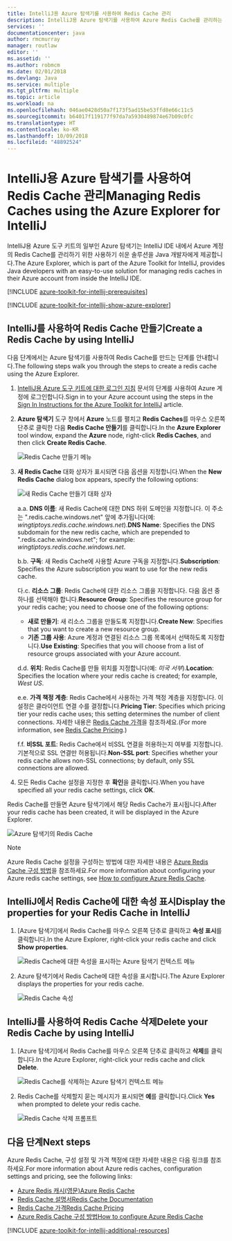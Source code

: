 ```yaml
---
title: IntelliJ용 Azure 탐색기를 사용하여 Redis Cache 관리
description: IntelliJ용 Azure 탐색기를 사용하여 Azure Redis Cache를 관리하는 방법을 알아봅니다.
services: ''
documentationcenter: java
author: rmcmurray
manager: routlaw
editor: ''
ms.assetid: ''
ms.author: robmcm
ms.date: 02/01/2018
ms.devlang: Java
ms.service: multiple
ms.tgt_pltfrm: multiple
ms.topic: article
ms.workload: na
ms.openlocfilehash: 046ae0428d50a7f173f5ad15be53ffd8e66c11c5
ms.sourcegitcommit: b64017f119177f97da7a5930489874e67b09c0fc
ms.translationtype: HT
ms.contentlocale: ko-KR
ms.lasthandoff: 10/09/2018
ms.locfileid: "48892524"
---
```

# <a name="managing-redis-caches-using-the-azure-explorer-for-intellij"></a><span data-ttu-id="9d167-103">IntelliJ용 Azure 탐색기를 사용하여 Redis Cache 관리</span><span class="sxs-lookup"><span data-stu-id="9d167-103">Managing Redis Caches using the Azure Explorer for IntelliJ</span></span>

<span data-ttu-id="9d167-104">IntelliJ용 Azure 도구 키트의 일부인 Azure 탐색기는 IntelliJ IDE 내에서 Azure 계정의 Redis Cache를 관리하기 위한 사용하기 쉬운 솔루션을 Java 개발자에게 제공합니다.</span><span class="sxs-lookup"><span data-stu-id="9d167-104">The Azure Explorer, which is part of the Azure Toolkit for IntelliJ, provides Java developers with an easy-to-use solution for managing redis caches in their Azure account from inside the IntelliJ IDE.</span></span>

[!INCLUDE [azure-toolkit-for-intellij-prerequisites](../includes/azure-toolkit-for-intellij-prerequisites.md)]

[!INCLUDE [azure-toolkit-for-intellij-show-azure-explorer](../includes/azure-toolkit-for-intellij-show-azure-explorer.md)]

## <a name="create-a-redis-cache-by-using-intellij"></a><span data-ttu-id="9d167-105">IntelliJ를 사용하여 Redis Cache 만들기</span><span class="sxs-lookup"><span data-stu-id="9d167-105">Create a Redis Cache by using IntelliJ</span></span>

<span data-ttu-id="9d167-106">다음 단계에서는 Azure 탐색기를 사용하여 Redis Cache를 만드는 단계를 안내합니다.</span><span class="sxs-lookup"><span data-stu-id="9d167-106">The following steps walk you through the steps to create a redis cache using the Azure Explorer.</span></span>

1. <span data-ttu-id="9d167-107">[IntelliJ용 Azure 도구 키트에 대한 로그인 지침] 문서의 단계를 사용하여 Azure 계정에 로그인합니다.</span><span class="sxs-lookup"><span data-stu-id="9d167-107">Sign in to your Azure account using the steps in the [Sign In Instructions for the Azure Toolkit for IntelliJ] article.</span></span>

1. <span data-ttu-id="9d167-108">**Azure 탐색기** 도구 창에서 **Azure** 노드를 펼치고 **Redis Caches**를 마우스 오른쪽 단추로 클릭한 다음 **Redis Cache 만들기**를 클릭합니다.</span><span class="sxs-lookup"><span data-stu-id="9d167-108">In the **Azure Explorer** tool window, expand the **Azure** node, right-click **Redis Caches**, and then click **Create Redis Cache**.</span></span>

   ![Redis Cache 만들기 메뉴][CR01]

1. <span data-ttu-id="9d167-110">**새 Redis Cache** 대화 상자가 표시되면 다음 옵션을 지정합니다.</span><span class="sxs-lookup"><span data-stu-id="9d167-110">When the **New Redis Cache** dialog box appears, specify the following options:</span></span>

   ![새 Redis Cache 만들기 대화 상자][CR02]

   <span data-ttu-id="9d167-112">a.</span><span class="sxs-lookup"><span data-stu-id="9d167-112">a.</span></span> <span data-ttu-id="9d167-113">**DNS 이름**: 새 Redis Cache에 대한 DNS 하위 도메인을 지정합니다. 이 주소는 ".redis.cache.windows.net" 앞에 추가됩니다(예: *wingtiptoys.redis.cache.windows.net*).</span><span class="sxs-lookup"><span data-stu-id="9d167-113">**DNS Name**: Specifies the DNS subdomain for the new redis cache, which are prepended to ".redis.cache.windows.net"; for example: *wingtiptoys.redis.cache.windows.net*.</span></span>

   <span data-ttu-id="9d167-114">b.</span><span class="sxs-lookup"><span data-stu-id="9d167-114">b.</span></span> <span data-ttu-id="9d167-115">**구독**: 새 Redis Cache에 사용할 Azure 구독을 지정합니다.</span><span class="sxs-lookup"><span data-stu-id="9d167-115">**Subscription**: Specifies the Azure subscription you want to use for the new redis cache.</span></span>

   <span data-ttu-id="9d167-116">다.</span><span class="sxs-lookup"><span data-stu-id="9d167-116">c.</span></span> <span data-ttu-id="9d167-117">**리소스 그룹**: Redis Cache에 대한 리소스 그룹을 지정합니다. 다음 옵션 중 하나를 선택해야 합니다.</span><span class="sxs-lookup"><span data-stu-id="9d167-117">**Resource Group**: Specifies the resource group for your redis cache; you need to choose one of the following options:</span></span> 
      * <span data-ttu-id="9d167-118">**새로 만들기**: 새 리소스 그룹을 만들도록 지정합니다.</span><span class="sxs-lookup"><span data-stu-id="9d167-118">**Create New**: Specifies that you want to create a new resource group.</span></span> 
      * <span data-ttu-id="9d167-119">**기존 그룹 사용**: Azure 계정과 연결된 리소스 그룹 목록에서 선택하도록 지정합니다.</span><span class="sxs-lookup"><span data-stu-id="9d167-119">**Use Existing**: Specifies that you will choose from a list of resource groups associated with your Azure account.</span></span> 

   <span data-ttu-id="9d167-120">d.</span><span class="sxs-lookup"><span data-stu-id="9d167-120">d.</span></span> <span data-ttu-id="9d167-121">**위치**: Redis Cache를 만들 위치를 지정합니다(예: *미국 서부*).</span><span class="sxs-lookup"><span data-stu-id="9d167-121">**Location**: Specifies the location where your redis cache is created; for example, *West US*.</span></span>

   <span data-ttu-id="9d167-122">e.</span><span class="sxs-lookup"><span data-stu-id="9d167-122">e.</span></span> <span data-ttu-id="9d167-123">**가격 책정 계층**: Redis Cache에서 사용하는 가격 책정 계층을 지정합니다. 이 설정은 클라이언트 연결 수를 결정합니다.</span><span class="sxs-lookup"><span data-stu-id="9d167-123">**Pricing Tier**: Specifies which pricing tier your redis cache uses; this setting determines the number of client connections.</span></span> <span data-ttu-id="9d167-124">자세한 내용은 [Redis Cache 가격]을 참조하세요.</span><span class="sxs-lookup"><span data-stu-id="9d167-124">(For more information, see [Redis Cache Pricing].)</span></span>

   <span data-ttu-id="9d167-125">f.</span><span class="sxs-lookup"><span data-stu-id="9d167-125">f.</span></span> <span data-ttu-id="9d167-126">**비SSL 포트**: Redis Cache에서 비SSL 연결을 허용하는지 여부를 지정합니다. 기본적으로 SSL 연결만 허용됩니다.</span><span class="sxs-lookup"><span data-stu-id="9d167-126">**Non-SSL port**: Specifies whether your redis cache allows non-SSL connections; by default, only SSL connections are allowed.</span></span>

1. <span data-ttu-id="9d167-127">모든 Redis Cache 설정을 지정한 후 **확인**을 클릭합니다.</span><span class="sxs-lookup"><span data-stu-id="9d167-127">When you have specified all your redis cache settings, click **OK**.</span></span>

<span data-ttu-id="9d167-128">Redis Cache를 만들면 Azure 탐색기에서 해당 Redis Cache가 표시됩니다.</span><span class="sxs-lookup"><span data-stu-id="9d167-128">After your redis cache has been created, it will be displayed in the Azure Explorer.</span></span>

   ![Azure 탐색기의 Redis Cache][CR03]

> [!NOTE]
>
> <span data-ttu-id="9d167-130">Azure Redis Cache 설정을 구성하는 방법에 대한 자세한 내용은 [Azure Redis Cache 구성 방법]을 참조하세요.</span><span class="sxs-lookup"><span data-stu-id="9d167-130">For more information about configuring your Azure redis cache settings, see [How to configure Azure Redis Cache].</span></span>
>

## <a name="display-the-properties-for-your-redis-cache-in-intellij"></a><span data-ttu-id="9d167-131">IntelliJ에서 Redis Cache에 대한 속성 표시</span><span class="sxs-lookup"><span data-stu-id="9d167-131">Display the properties for your Redis Cache in IntelliJ</span></span>

1. <span data-ttu-id="9d167-132">[Azure 탐색기]에서 Redis Cache를 마우스 오른쪽 단추로 클릭하고 **속성 표시**를 클릭합니다.</span><span class="sxs-lookup"><span data-stu-id="9d167-132">In the Azure Explorer, right-click your redis cache and click **Show properties**.</span></span>

   ![Redis Cache에 대한 속성을 표시하는 Azure 탐색기 컨텍스트 메뉴][SP01]

1. <span data-ttu-id="9d167-134">Azure 탐색기에서 Redis Cache에 대한 속성을 표시합니다.</span><span class="sxs-lookup"><span data-stu-id="9d167-134">The Azure Explorer displays the properties for your redis cache.</span></span>

   ![Redis Cache 속성][SP02]

## <a name="delete-your-redis-cache-by-using-intellij"></a><span data-ttu-id="9d167-136">IntelliJ를 사용하여 Redis Cache 삭제</span><span class="sxs-lookup"><span data-stu-id="9d167-136">Delete your Redis Cache by using IntelliJ</span></span>

1. <span data-ttu-id="9d167-137">[Azure 탐색기]에서 Redis Cache를 마우스 오른쪽 단추로 클릭하고 **삭제**를 클릭합니다.</span><span class="sxs-lookup"><span data-stu-id="9d167-137">In the Azure Explorer, right-click your redis cache and click **Delete**.</span></span>

   ![Redis Cache를 삭제하는 Azure 탐색기 컨텍스트 메뉴][DE01]

1. <span data-ttu-id="9d167-139">Redis Cache를 삭제할지 묻는 메시지가 표시되면 **예**를 클릭합니다.</span><span class="sxs-lookup"><span data-stu-id="9d167-139">Click **Yes** when prompted to delete your redis cache.</span></span>

   ![Redis Cache 삭제 프롬프트][DE02]

## <a name="next-steps"></a><span data-ttu-id="9d167-141">다음 단계</span><span class="sxs-lookup"><span data-stu-id="9d167-141">Next steps</span></span>

<span data-ttu-id="9d167-142">Azure Redis Cache, 구성 설정 및 가격 책정에 대한 자세한 내용은 다음 링크를 참조하세요.</span><span class="sxs-lookup"><span data-stu-id="9d167-142">For more information about Azure redis caches, configuration settings and pricing, see the following links:</span></span>

* <span data-ttu-id="9d167-143">[Azure Redis 캐시(영문)]</span><span class="sxs-lookup"><span data-stu-id="9d167-143">[Azure Redis Cache]</span></span>
* <span data-ttu-id="9d167-144">[Redis Cache 설명서]</span><span class="sxs-lookup"><span data-stu-id="9d167-144">[Redis Cache Documentation]</span></span>
* <span data-ttu-id="9d167-145">[Redis Cache 가격]</span><span class="sxs-lookup"><span data-stu-id="9d167-145">[Redis Cache Pricing]</span></span>
* <span data-ttu-id="9d167-146">[Azure Redis Cache 구성 방법]</span><span class="sxs-lookup"><span data-stu-id="9d167-146">[How to configure Azure Redis Cache]</span></span>

[!INCLUDE [azure-toolkit-for-intellij-additional-resources](../includes/azure-toolkit-for-intellij-additional-resources.md)]

<!-- URL List -->

[Redis Cache 가격]: https://azure.microsoft.com/pricing/details/cache/
[Redis Cache Pricing]: https://azure.microsoft.com/pricing/details/cache/
[Azure Redis 캐시(영문)]: https://azure.microsoft.com/services/cache/
[Azure Redis Cache]: https://azure.microsoft.com/services/cache/
[Redis Cache 설명서]: /azure/redis-cache
[Redis Cache Documentation]: /azure/redis-cache
[Azure Redis Cache 구성 방법]: /azure/redis-cache/cache-configure
[How to configure Azure Redis Cache]: /azure/redis-cache/cache-configure
[IntelliJ용 Azure 도구 키트에 대한 로그인 지침]: ./azure-toolkit-for-intellij-sign-in-instructions.md
[Sign In Instructions for the Azure Toolkit for IntelliJ]: ./azure-toolkit-for-intellij-sign-in-instructions.md

<!-- IMG List -->

[CR01]: media/azure-toolkit-for-intellij-managing-redis-caches-using-azure-explorer/CR01.png
[CR02]: media/azure-toolkit-for-intellij-managing-redis-caches-using-azure-explorer/CR02.png
[CR03]: media/azure-toolkit-for-intellij-managing-redis-caches-using-azure-explorer/CR03.png

[SP01]: media/azure-toolkit-for-intellij-managing-redis-caches-using-azure-explorer/SP01.png
[SP02]: media/azure-toolkit-for-intellij-managing-redis-caches-using-azure-explorer/SP02.png

[DE01]: media/azure-toolkit-for-intellij-managing-redis-caches-using-azure-explorer/DE01.png
[DE02]: media/azure-toolkit-for-intellij-managing-redis-caches-using-azure-explorer/DE02.png
